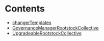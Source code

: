 # Contents

- [changerTemplates](/src/governance/changerTemplates)
- [GovernanceManagerRootstockCollective](GovernanceManagerRootstockCollective.sol/contract.GovernanceManagerRootstockCollective.md)
- [UpgradeableRootstockCollective](UpgradeableRootstockCollective.sol/abstract.UpgradeableRootstockCollective.md)
